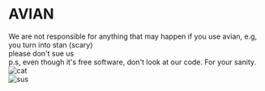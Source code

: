 # AVIAN
We are not responsible for anything that may happen if you use avian, e.g, you turn into stan (scary)
<br>
please don't sue us
<br>
p.s, even though it's free software, don't look at our code. For your sanity.<br>
<img src="https://media.tenor.com/images/514bb71e0b07434490040567e4761357/tenor.gif" alt="cat">
<br>
<img src="https://external-content.duckduckgo.com/iu/?u=https%3A%2F%2Fi.redd.it%2F30y809fsk4261.png&f=1&nofb=1" alt="sus">
